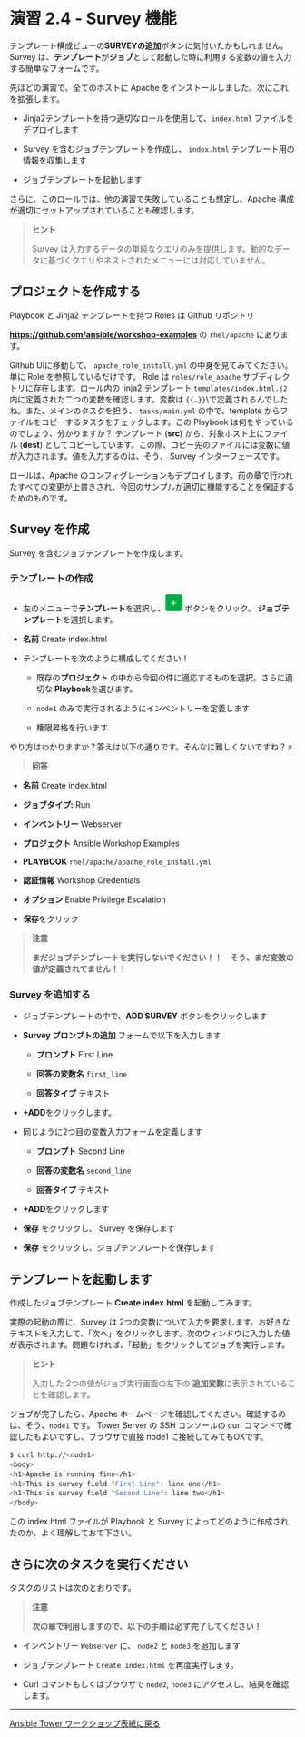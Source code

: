 # 演習 2.4 - Survey 機能

テンプレート構成ビューの**SURVEYの追加**ボタンに気付いたかもしれません。Survey は、**テンプレート**が**ジョブ**として起動した時に利用する変数の値を入力する簡単なフォームです。  

先ほどの演習で、全てのホストに Apache をインストールしました。次にこれを拡張します。  

- Jinja2テンプレートを持つ適切なロールを使用して、`index.html` ファイルをデプロイします  

- Survey を含むジョブテンプレートを作成し、 `index.html` テンプレート用の情報を収集します  

- ジョブテンプレートを起動します  

さらに、このロールでは、他の演習で失敗していることも想定し、Apache 構成が適切にセットアップされていることも確認します。  

> **ヒント**  
> 
> Survey は入力するデータの単純なクエリのみを提供します。動的なデータに基づくクエリやネストされたメニューには対応していません。  

## プロジェクトを作成する  

Playbook と Jinja2 テンプレートを持つ Roles は Github リポジトリ

**https://github.com/ansible/workshop-examples** の `rhel/apache` にあります。  

Github UIに移動して、 `apache_role_install.yml` の中身を見てみてください。単に Role を参照しているだけです。 Role は `roles/role_apache` サブディレクトリに存在します。ロール内の jinja2 テンプレート `templates/index.html.j2` 内に定義された二つの変数を確認します。変数は `{{…​}}`\で定義されるんでしたね。また、メインのタスクを担う、 `tasks/main.yml` の中で、template からファイルをコピーするタスクをチェックします。この Playbook は何をやっているのでしょう、分かりますか？  テンプレート (**src**) から、対象ホスト上にファイル (**dest**) としてコピーしています。この際、コピー先のファイルには変数に値が入力されます。値を入力するのは、そう、 Survey インターフェースです。  

ロールは、Apache のコンフィグレーションもデプロイします。前の章で行われたすべての変更が上書きされ、今回のサンプルが適切に機能することを保証するためのものです。  

## Survey を作成  

Survey を含むジョブテンプレートを作成します。  

### テンプレートの作成  

- 左のメニューで**テンプレート**を選択し、![plus](images/green_plus.png) ボタンをクリック。 **ジョブテンプレート**を選択します。  

- **名前** Create index.html

- テンプレートを次のように構成してください！
  
    - 既存の**プロジェクト** の中から今回の件に適応するものを選択。さらに適切な **Playbook**を選びます。
  
    - `node1` のみで実行されるようにインベントリーを定義します
  
    - 権限昇格を行います

やり方はわかりますか？答えは以下の通りです。そんなに難しくないですね？♬

> **回答**

- **名前** Create index.html

- **ジョブタイプ:** Run

- **インベントリー** Webserver  

- **プロジェクト** Ansible Workshop Examples  

- **PLAYBOOK** `rhel/apache/apache_role_install.yml`  

- **認証情報** Workshop Credentials  

- **オプション** Enable Privilege Escalation  

- **保存**をクリック  

> **注意**  
>
> **まだジョブテンプレートを実行しないでください！！　そう、まだ変数の値が定義されてません！！**  

### Survey を追加する  

- ジョブテンプレートの中で、**ADD SURVEY** ボタンをクリックします  

- **Survey プロンプトの追加** フォームで以下を入力します  
  
    - **プロンプト** First Line  
  
    - **回答の変数名** `first_line`  
  
    - **回答タイプ** テキスト  

- **+ADD**をクリックします。  

- 同じように2つ目の変数入力フォームを定義します 
  
    - **プロンプト** Second Line
  
    - **回答の変数名** `second_line`
  
    - **回答タイプ** テキスト

- **+ADD**をクリックします  

- **保存** をクリックし、 Survey を保存します

- **保存** をクリックし、ジョブテンプレートを保存します

## テンプレートを起動します

作成したジョブテンプレート **Create index.html** を起動してみます。  

実際の起動の際に、Survey は 2つの変数について入力を要求します。お好きなテキストを入力して、「次へ」をクリックします。次のウィンドウに入力した値が表示されます。問題なければ、「起動」をクリックしてジョブを実行します。  

> **ヒント**
> 
> 入力した 2つの値がジョブ実行画面の左下の **追加変数**に表示されていることを確認します。  

ジョブが完了したら、Apache ホームページを確認してください。確認するのは、そう、`node1` です。 Tower Server の SSH コンソールの curl コマンドで確認したもよいですし、ブラウザで直接 node1 に接続してみてもOKです。  

```bash
$ curl http://<node1>
<body>
<h1>Apache is running fine</h1>
<h1>This is survey field "First Line": line one</h1>
<h1>This is survey field "Second Line": line two</h1>
</body>
```
この index.html ファイルが Playbook と Survey によってどのように作成されたのか、よく理解しておて下さい。  

## さらに次のタスクを実行ください  

タスクのリストは次のとおりです。  

> **注意**
> 
> **次の章で利用しますので、以下の手順は必ず完了してください！**

- インベントリー `Webserver` に、 `node2` と `node3` を追加します  

- ジョブテンプレート `Create index.html` を再度実行します。

- Curl コマンドもしくはブラウザで `node2`, `node3` にアクセスし、結果を確認します。

----

[Ansible Tower ワークショップ表紙に戻る](../README.ja.md#section-2---ansible-towerの演習)

